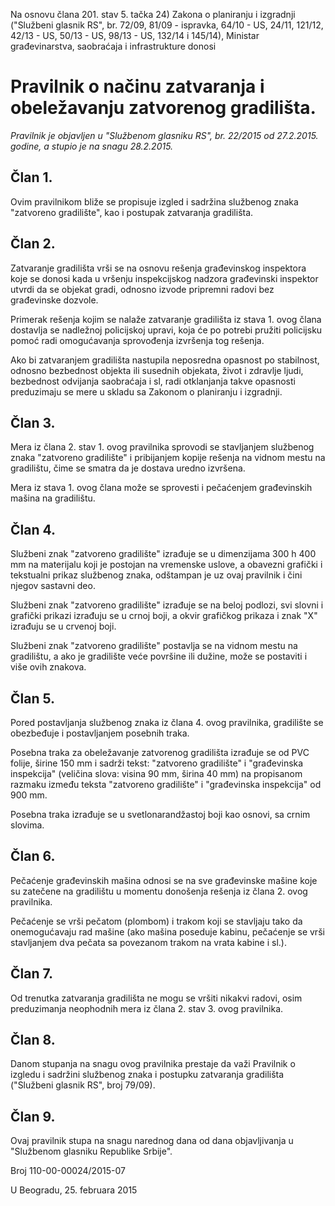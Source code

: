 Na osnovu člana 201. stav 5. tačka 24) Zakona o planiranju i izgradnji ("Službeni glasnik RS", br. 72/09, 81/09 - ispravka, 64/10 - US, 24/11, 121/12, 42/13 - US, 50/13 - US, 98/13 - US, 132/14 i 145/14),
Ministar građevinarstva, saobraćaja i infrastrukture donosi 

# Pravilnik o načinu zatvaranja i obeležavanju zatvorenog gradilišta. 

*Pravilnik je objavljen u "Službenom glasniku RS", br. 22/2015 od 27.2.2015. godine, a stupio je na snagu 28.2.2015.*

## Član 1.

Ovim pravilnikom bliže se propisuje izgled i sadržina službenog znaka "zatvoreno gradilište", kao i postupak zatvaranja gradilišta.

## Član 2.

Zatvaranje gradilišta vrši se na osnovu rešenja građevinskog inspektora koje se donosi kada u vršenju inspekcijskog nadzora građevinski inspektor utvrdi da se objekat gradi, odnosno izvode pripremni radovi bez građevinske dozvole. 

Primerak rešenja kojim se nalaže zatvaranje gradilišta iz stava 1. ovog člana dostavlja se nadležnoj policijskoj upravi, koja će po potrebi pružiti policijsku pomoć radi omogućavanja sprovođenja izvršenja tog rešenja. 

Ako bi zatvaranjem gradilišta nastupila neposredna opasnost po stabilnost, odnosno bezbednost objekta ili susednih objekata, život i zdravlje ljudi, bezbednost odvijanja saobraćaja i sl, radi otklanjanja takve opasnosti preduzimaju se mere u skladu sa Zakonom o planiranju i izgradnji.

## Član 3.

Mera iz člana 2. stav 1. ovog pravilnika sprovodi se stavljanjem službenog znaka "zatvoreno gradilište" i pribijanjem kopije rešenja na vidnom mestu na gradilištu, čime se smatra da je dostava uredno izvršena.

 Mera iz stava 1. ovog člana može se sprovesti i pečaćenjem građevinskih mašina na gradilištu.

## Član 4.

Službeni znak "zatvoreno gradilište" izrađuje se u dimenzijama 300 h 400 mm na materijalu koji je postojan na vremenske uslove, a obavezni grafički i tekstualni prikaz službenog znaka, odštampan je uz ovaj pravilnik i čini njegov sastavni deo. 

Službeni znak "zatvoreno gradilište" izrađuje se na beloj podlozi, svi slovni i grafički prikazi izrađuju se u crnoj boji, a okvir grafičkog prikaza i znak "X" izrađuju se u crvenoj boji.

Službeni znak "zatvoreno gradilište" postavlja se na vidnom mestu na gradilištu, a ako je gradilište veće površine ili dužine, može se postaviti i više ovih znakova.

## Član 5.

Pored postavljanja službenog znaka iz člana 4. ovog pravilnika, gradilište se obezbeđuje i postavljanjem posebnih traka. 

Posebna traka za obeležavanje zatvorenog gradilišta izrađuje se od PVC folije, širine 150 mm i sadrži tekst: "zatvoreno gradilište" i "građevinska inspekcija" (veličina slova: visina 90 mm, širina 40 mm) na propisanom razmaku između teksta "zatvoreno gradilište" i "građevinska inspekcija" od 900 mm. 

Posebna traka izrađuje se u svetlonarandžastoj boji kao osnovi, sa crnim slovima.

## Član 6.

Pečaćenje građevinskih mašina odnosi se na sve građevinske mašine koje su zatečene na gradilištu u momentu donošenja rešenja iz člana 2. ovog pravilnika. 

Pečaćenje se vrši pečatom (plombom) i trakom koji se stavljaju tako da onemogućavaju rad mašine (ako mašina poseduje kabinu, pečaćenje se vrši stavljanjem dva pečata sa povezanom trakom na vrata kabine i sl.).

## Član 7.

Od trenutka zatvaranja gradilišta ne mogu se vršiti nikakvi radovi, osim preduzimanja neophodnih mera iz člana 2. stav 3. ovog pravilnika.

## Član 8.

Danom stupanja na snagu ovog pravilnika prestaje da važi Pravilnik o izgledu i sadržini službenog znaka i postupku zatvaranja gradilišta ("Službeni glasnik RS", broj 79/09).

## Član 9.

Ovaj pravilnik stupa na snagu narednog dana od dana objavljivanja u "Službenom glasniku Republike Srbije". 

Broj 110-00-00024/2015-07 

U Beogradu, 25. februara 2015
